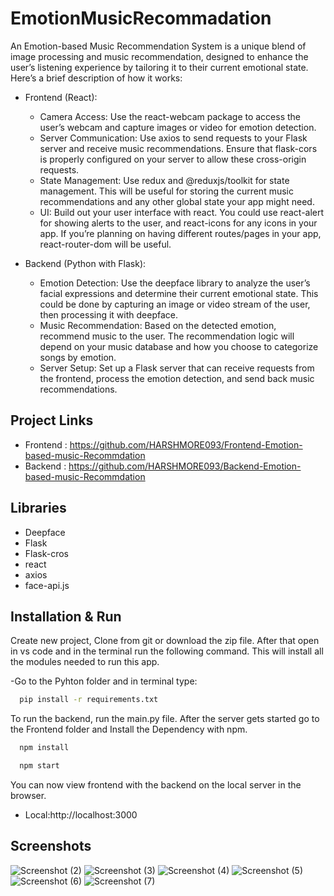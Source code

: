 # EmotionMusicRecommadation
An Emotion-based Music Recommendation System is a unique blend of image processing and music recommendation, designed to enhance the user’s listening experience by tailoring it to their current emotional state. Here’s a brief description of how it works:

- Frontend (React):

    - Camera Access: Use the react-webcam package to access the user’s webcam and capture images or video for emotion detection.
    - Server Communication: Use axios to send requests to your Flask server and receive music recommendations. Ensure that flask-cors is properly configured on your server to allow these cross-origin requests.
    - State Management: Use redux and @reduxjs/toolkit for state management. This will be useful for storing the current music recommendations and any other global state your app might need.
    - UI: Build out your user interface with react. You could use react-alert for showing alerts to the user, and react-icons for any icons in your app. If you’re planning on having different routes/pages in your app, react-router-dom will be useful.

- Backend (Python with Flask):

  - Emotion Detection: Use the deepface library to analyze the user’s facial expressions and determine their current emotional state. This could be done by capturing an image or video stream of the user, then processing it with deepface.  
  - Music Recommendation: Based on the detected emotion, recommend music to the user. The recommendation logic will depend on your music database and how you choose to categorize songs by emotion.
  - Server Setup: Set up a Flask server that can receive requests from the frontend, process the emotion detection, and send back music recommendations.
 
## Project Links
- Frontend : https://github.com/HARSHMORE093/Frontend-Emotion-based-music-Recommdation
- Backend : https://github.com/HARSHMORE093/Backend-Emotion-based-music-Recommdation

## Libraries

- Deepface
- Flask
- Flask-cros
- react
- axios
- face-api.js

## Installation & Run

Create new project, Clone from git or download the zip file. After that open in vs code and in the terminal run the following command. This will install all the modules needed to run this app. 

-Go to the Pyhton folder and in terminal type:
```bash
  pip install -r requirements.txt
```

To run the backend, run the main.py file. After the server gets started go to the Frontend folder and Install the Dependency with npm.
```bash
  npm install
```
```bash
  npm start
```
You can now view frontend with the backend on the local server in the browser.

  - Local:http://localhost:3000

## Screenshots

![Screenshot (2)](https://github.com/HARSHMORE093/Backend-Emotion-based-music-Recommdation/assets/80156271/2974d061-1175-4fe3-95b6-8e4994cb761a)
![Screenshot (3)](https://github.com/HARSHMORE093/Backend-Emotion-based-music-Recommdation/assets/80156271/c38a806c-34eb-4b05-a100-43959cc64afa)
![Screenshot (4)](https://github.com/HARSHMORE093/Backend-Emotion-based-music-Recommdation/assets/80156271/8650fdd9-ea9b-4c13-a996-9d4cb416cf27)
![Screenshot (5)](https://github.com/HARSHMORE093/Backend-Emotion-based-music-Recommdation/assets/80156271/99065b9c-e7f3-419e-97aa-c7b195faf3a7)
![Screenshot (6)](https://github.com/HARSHMORE093/Backend-Emotion-based-music-Recommdation/assets/80156271/b5f0f477-522d-4ba5-83d2-4b1f87184b11)
![Screenshot (7)](https://github.com/HARSHMORE093/Backend-Emotion-based-music-Recommdation/assets/80156271/648a9792-97b0-4085-ac46-60784a6e3865)


